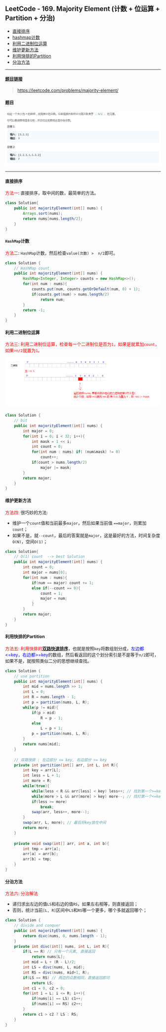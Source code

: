 ﻿## LeetCode - 169. Majority Element (计数 + 位运算 + Partition + 分治)

* [直接排序](#直接排序)
* [hashmap计数](#hashmap计数)
* [利用二进制位运算](#利用二进制位运算)
* [维护更新方法](#维护更新方法)
* [利用快排的Partition](#利用快排的partition)
* [分治方法](#分治方法)
***
#### [题目链接](https://leetcode.com/problems/majority-element/)

>  https://leetcode.com/problems/majority-element/

#### 题目
![在这里插入图片描述](images/169_t.png)

***
#### <font id = "1">直接排序
<font color = red>方法一</font>: 直接排序，取中间的数，最简单的方法。

```java
class Solution{
    public int majorityElement(int[] nums) {
        Arrays.sort(nums);
        return nums[nums.length/2];
    }
}
```

#### <font id = "2">`HashMap`计数
<font color = red>方法二</font>: `HashMap`计数，然后检查`value(次数) >  n/2`即可。
```java
class Solution {
    // HashMap count
    public int majorityElement(int[] nums) {
        HashMap<Integer, Integer> counts = new HashMap<>();
        for(int num : nums){
            counts.put(num, counts.getOrDefault(num, 0) + 1);
            if(counts.get(num) > nums.length/2)
                return num;
        }
        return -1;
    }
}
```
#### <font id = "3">利用二进制位运算
<font color = red>方法三: 利用二进制位运算，检查每一个二进制位是否为`1`，如果是就累加`count`， 如果`>n/2`就置为`1`。</font>

![在这里插入图片描述](images/169_s.png)
```java
class Solution {
    // bit
    public int majorityElement(int[] nums) {
        int major = 0;
        for(int i = 0; i < 32; i++){ 
            int mask = 1 << i;
            int count = 0;
            for(int num : nums) if( (num&mask) != 0)
                count++;
            if(count > nums.length/2)
                major |= mask;
        }
        return major;
    }
}
```
#### <font id = "4">维护更新方法
<font color = red>方法四: </font>很巧妙的方法: 

* 维护一个`count`值和当前最多`major`，然后如果当前值 `==major`，则累加`count`；
* 如果不是，就`--count`，最后的答案就是`major`，这是最好的方法，时间复杂度`O(N)`，空间`O(1)`；

```java
class Solution{
    // O(1) count  --> best Solution
    public int majorityElement(int[] nums) {
        int count = 0;
        int major = nums[0];
        for(int num : nums){ 
            if(num == major) count += 1;
            else if(--count == 0){ 
                count = 1;
                major = num;
            }
        }
        return major;
    }
}
```
#### <font id = "5">利用快排的Partition
<font color = red>方法五: 利用快排的[**双路快速排序**](https://blog.csdn.net/zxzxzx0119/article/details/79826380#t8)</font>，也就是按照`key`将数组划分成，<font color  = blue>左边都<=key，右边都>=key</font>的数组，然后看返回的这个划分索引是不是等于`n/2`即可，如果不是，就按照类似二分的思想继续查找。
```java
class Solution {
    // use partition 
    public int majorityElement(int[] nums) {
        int mid = nums.length >> 1;
        int L = 0;
        int R = nums.length - 1;
        int p = partition(nums, L, R);
        while(p != mid){       
            if(p > mid)
                R = p - 1;
            else 
                L = p + 1;
            p = partition(nums, L, R);
        }
        return nums[mid];
    }
    
    // 双路快排 : 左边部分 <= key, 右边部分 >= key
    private int partition(int[] arr, int L, int R){
        int key = arr[L];
        int less = L + 1;
        int more = R;
        while(true){
            while(less < R && arr[less] < key) less++; // 找到第一个>=key的
            while(more > L && arr[more] > key) more--; // 找打第一个<=key的
            if(less >= more) 
                break;
            swap(arr, less++, more--);
        }
        swap(arr, L, more); // 最后将key放在中间
        return more;
    }

    private void swap(int[] arr, int a, int b){ 
        int tmp = arr[a];
        arr[a] = arr[b];
        arr[b] = tmp;
    }
}
```

#### <font id = "6">分治方法
<font color = red>方法六: 分治解法</font>

* 递归求出左边的值`LS`和右边的值`RS`，如果左右相等，则直接返回；
* 否则，统计当前`[L, R]`区间中`LS`和`RS`哪一个更多，哪个多就返回哪个；

```java
class Solution {
    // divide and conquer
    public int majorityElement(int[] nums) {
        return divc(nums, 0, nums.length - 1); 
    }
    private int divc(int[] nums, int L, int R){ 
        if(L == R) // 只有一个元素, 直接返回
            return nums[L];
        int mid = L + (R - L)/2;
        int LS = divc(nums, L, mid);
        int RS = divc(nums, mid+1, R);
        if(LS == RS) // 两边的众数相同，直接返回即可
            return LS;
        int c1 = 0, c2 = 0;
        for(int i = L; i <= R; i++){ 
            if(nums[i] == LS) c1++;
            if(nums[i] == RS) c2++;
        }
        return c1 > c2 ? LS : RS;
    }
}

```


